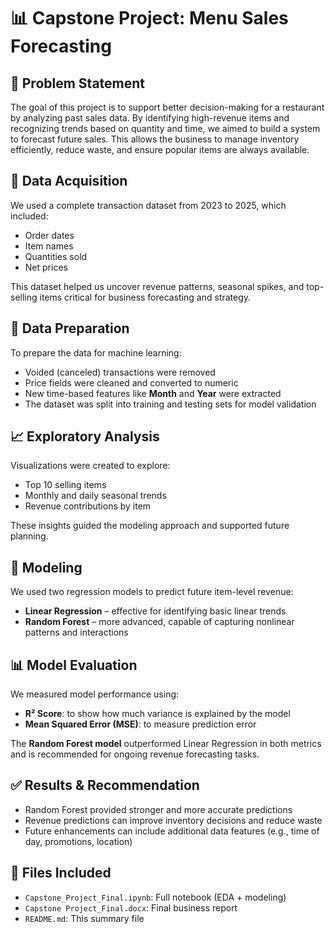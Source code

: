 # 📊 Capstone Project: Menu Sales Forecasting

## 🧩 Problem Statement
The goal of this project is to support better decision-making for a restaurant by analyzing past sales data. By identifying high-revenue items and recognizing trends based on quantity and time, we aimed to build a system to forecast future sales. This allows the business to manage inventory efficiently, reduce waste, and ensure popular items are always available.

## 📂 Data Acquisition
We used a complete transaction dataset from 2023 to 2025, which included:
- Order dates
- Item names
- Quantities sold
- Net prices

This dataset helped us uncover revenue patterns, seasonal spikes, and top-selling items critical for business forecasting and strategy.

## 🧼 Data Preparation
To prepare the data for machine learning:
- Voided (canceled) transactions were removed
- Price fields were cleaned and converted to numeric
- New time-based features like **Month** and **Year** were extracted
- The dataset was split into training and testing sets for model validation

## 📈 Exploratory Analysis
Visualizations were created to explore:
- Top 10 selling items
- Monthly and daily seasonal trends
- Revenue contributions by item

These insights guided the modeling approach and supported future planning.

## 🤖 Modeling
We used two regression models to predict future item-level revenue:
- **Linear Regression** – effective for identifying basic linear trends
- **Random Forest** – more advanced, capable of capturing nonlinear patterns and interactions

## 📊 Model Evaluation
We measured model performance using:
- **R² Score**: to show how much variance is explained by the model
- **Mean Squared Error (MSE)**: to measure prediction error

The **Random Forest model** outperformed Linear Regression in both metrics and is recommended for ongoing revenue forecasting tasks.

## ✅ Results & Recommendation
- Random Forest provided stronger and more accurate predictions
- Revenue predictions can improve inventory decisions and reduce waste
- Future enhancements can include additional data features (e.g., time of day, promotions, location)

## 📁 Files Included
- `Capstone_Project_Final.ipynb`: Full notebook (EDA + modeling)
- `Capstone Project_Final.docx`: Final business report
- `README.md`: This summary file


